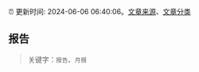 :alarm_clock: 更新时间: 2024-06-06 06:40:06。[文章来源](/README.md)、[文章分类](/TAGS.md)

## 报告


> 关键字：`报告`、`月报`



